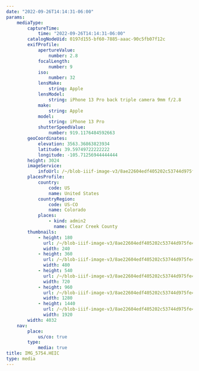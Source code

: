 ```yaml
---
date: "2022-09-26T14:14:31-06:00"
params:
    mediaType:
        captureTime:
            time: "2022-09-26T14:14:31-06:00"
        catalogNodeUid: 0197d155-bf60-7885-aaac-90c5fb07f12c
        exifProfile:
            apertureValue:
                number: 2.8
            focalLength:
                number: 9
            iso:
                number: 32
            lensMake:
                string: Apple
            lensModel:
                string: iPhone 13 Pro back triple camera 9mm f/2.8
            make:
                string: Apple
            model:
                string: iPhone 13 Pro
            shutterSpeedValue:
                number: 919.1176484592663
        geoCoordinates:
            elevation: 3563.36863823934
            latitude: 39.59749722222222
            longitude: -105.71256944444444
        height: 3024
        imageService:
            infoUrl: /~/blob-iiif-image-v3/8ae22604edf405202c53744d975fe4652a9c19a0bb6df253d12f2b2fc78548ff/info.json
        placesProfile:
            country:
                code: US
                name: United States
            countryRegion:
                code: US-CO
                name: Colorado
            places:
                - kind: admin2
                  name: Clear Creek County
        thumbnails:
            - height: 180
              url: /~/blob-iiif-image-v3/8ae22604edf405202c53744d975fe4652a9c19a0bb6df253d12f2b2fc78548ff/full/240%2C180/0/default.jpg
              width: 240
            - height: 360
              url: /~/blob-iiif-image-v3/8ae22604edf405202c53744d975fe4652a9c19a0bb6df253d12f2b2fc78548ff/full/480%2C360/0/default.jpg
              width: 480
            - height: 540
              url: /~/blob-iiif-image-v3/8ae22604edf405202c53744d975fe4652a9c19a0bb6df253d12f2b2fc78548ff/full/720%2C540/0/default.jpg
              width: 720
            - height: 960
              url: /~/blob-iiif-image-v3/8ae22604edf405202c53744d975fe4652a9c19a0bb6df253d12f2b2fc78548ff/full/1280%2C960/0/default.jpg
              width: 1280
            - height: 1440
              url: /~/blob-iiif-image-v3/8ae22604edf405202c53744d975fe4652a9c19a0bb6df253d12f2b2fc78548ff/full/1920%2C1440/0/default.jpg
              width: 1920
        width: 4032
    nav:
        place:
            us/co: true
        type:
            media: true
title: IMG_5754.HEIC
type: media
---
```

